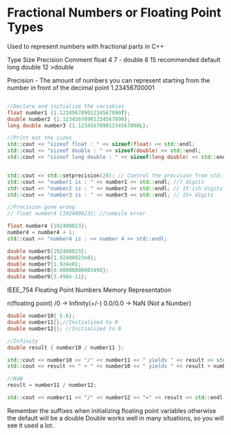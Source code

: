 # Fractional Numbers or Floating Point Types
Used to represent numbers with fractional parts in C++

Type        Size    Precision   Comment
float       4           7           -
double      8           15      recommended default
long double 12       >double    

Precision - The amount of numbers you can represent starting from the number in front of the decimal point
1.23456700001

```cpp

//Declare and initialize the variables
float number1 {1.12345678901234567890f};
double number2 {1.12345678901234567890};
long double number3 {1.12345678901234567890L};

//Print out the sizes
std::cout << "sizeof float : " << sizeof(float) << std::endl;
std::cout << "sizeof double : " << sizeof(double) << std::endl;
std::cout << "sizeof long double : " << sizeof(long double) << std::endl;


std::cout << std::setprecision(20); // Control the precision from std::cout.
std::cout << "number1 is : " << number1 << std::endl; //7 digits
std::cout << "number2 is : " << number2 << std::endl; // 15'ish digits
std::cout << "number3 is : " << number3 << std::endl; // 15+ digits

//Precision gone wrong
// float number4 {192400023}; //compile error

float number4 {192400023};
number4 = number4 + 1;
std::cout << "number4 is : << number 4 << std::endl;

double number5{192400023};
double number6{1.92400023e8};
double number7{1.924e8};
double number8{0.00000000003498};
double number9{3.498e-11};
```

IEEE_754 
Floating Point Numbers Memory Representation

n(floating point) /0 -> Infinity(+/-)
0.0/0.0 -> NaN (Not a Number)



```cpp
double number10{ 5.6};
double number11{};//Initialized to 0
double number12{}; //Initialized to 0

//Infinity
double result { number10 / number11 };

std::cout << number10 << "/" << number11 << " yields " << result << std::endl;
std::cout << result << " + " << number10 << " yields " << result + number10 << std::endl;

//NaN
result = number11 / number12;

std::cout << number11 << "/" << number12 << "=" << result << std::endl;
```
Remember the suffixes when initializing floating point variables otherwise the default will be a double
Double works well in many situations, so you will see it used a lot.